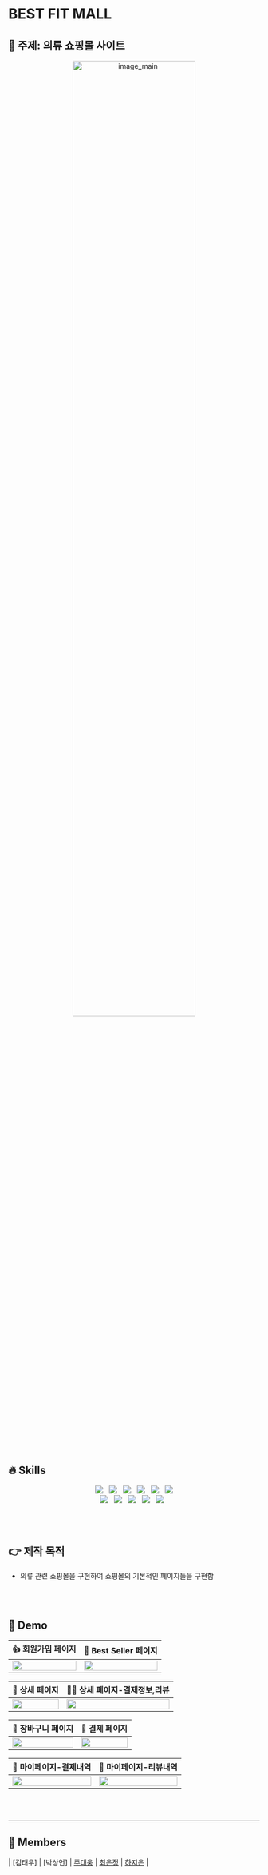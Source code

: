 

# BEST FIT MALL

## 🍻 주제: 의류 쇼핑몰 사이트 

<p align="center">
  <img alt="image_main" src="https://user-images.githubusercontent.com/72147069/159753423-24f0acd3-1524-48b1-8452-1b3d51f84680.gif" width=70%>
</p>
<br>
<br>



## 🔥 Skills
<p align="center">
  <img src="https://img.shields.io/badge/Java-007396?&logo=java&logoColor=white&style=flat-square"> &nbsp;
  <img src="https://img.shields.io/badge/Spring-6DB33F?&logo=spring&logoColor=white&style=flat-square"> &nbsp;
  <img src="https://img.shields.io/badge/Spring_Security-6DB33F?&logo=springsecurity&logoColor=white&style=flat-square"> &nbsp;
  <img src="https://img.shields.io/badge/Oracle-F80000?&logo=ORACLE&logoColor=white&style=flat-square"> &nbsp;
  <img src="https://img.shields.io/badge/Tomcat-F8DC75?&logo=ApacheTomcat&logoColor=white&style=flat-square"> &nbsp;
  <img src="https://img.shields.io/badge/Maven-C71A36?&logo=ApacheMaven&logoColor=white&style=flat-square"></br>
  <img src="https://img.shields.io/badge/HTML-E34F26?&logo=html5&logoColor=white&style=flat-square"> &nbsp;
  <img src="https://img.shields.io/badge/CSS-1572B6?&logo=css3&logoColor=white&style=flat-square"> &nbsp;
  <img src="https://img.shields.io/badge/JavaScript-F7DF1E?&logo=JavaScript&logoColor=white&style=flat-square"> &nbsp;
  <img src="https://img.shields.io/badge/jQuery-0769AD?&logo=jQuery&logoColor=white&style=flat-square"> &nbsp;
  <img src="https://img.shields.io/badge/Bootstrap-7952B3?&logo=Bootstrap&logoColor=white&style=flat-square"> &nbsp;
</p>
<br>
<br>

## 👉 제작 목적
- 의류 관련 쇼핑몰을 구현하여 쇼핑몰의 기본적인 페이지들을 구현함

<br>
<br>

## 🚀 Demo

| 👍 회원가입 페이지 | 🌟 Best Seller 페이지 |
| :----------------------------------------------------------: | :----------------------------------------------------------: |
| <img src="https://user-images.githubusercontent.com/72147069/159754103-8ac393c7-fe3d-4a7b-8569-1cdcecd39b4e.png" width=100%> | <img src="https://user-images.githubusercontent.com/72147069/159754932-f52b1431-18ba-4dc5-a7e9-2e0992f14442.png" width=100%> |

| 🙌 상세 페이지 | 👩‍💻 상세 페이지-결제정보,리뷰 |
| :----------------------------------------------------------: | :----------------------------------------------------------: |
| <img src="https://user-images.githubusercontent.com/72147069/159755686-90167980-78a8-4d7a-9e31-85ea6d7f6784.gif" width=100%> | <img src="https://user-images.githubusercontent.com/72147069/159755908-b0d6980b-df28-4f41-bb6c-5fbce9d91619.png" width=100%> |

| 👯 장바구니 페이지 | 📅 결제 페이지 |
| :----------------------------------------------------------: | :----------------------------------------------------------: |
| <img src="https://user-images.githubusercontent.com/72147069/159757401-f76360dd-b93e-438a-b422-0563185df307.png" width=100%> | <img src="https://user-images.githubusercontent.com/72147069/159756411-50b347ca-1061-411f-9ab0-fdb7a41e225f.gif" width=100%> |

| 🍓 마이페이지-결제내역 | 🔎 마이페이지-리뷰내역 |
| :----------------------------------------------------------: | :----------------------------------------------------------: |
| <img src="https://user-images.githubusercontent.com/72147069/159757002-d69a2561-4acd-4676-8a59-50461960c439.png" width=100%> | <img src="https://user-images.githubusercontent.com/72147069/159757189-243fa195-fc98-4041-8f3b-e2c1b7bc698a.gif" width=100%> |
</br>
</br>

---

## 🌈 Members

| [김태우] | [박상언] | [주대웅]() | [최은정]() | [하지은](https://github.com/noixhwb) | 

<!--
## 🙋 개인 담당 기능

| 📅 시간표 기능 | 🌟 커뮤니티 기능 |
| :----------------------------------------------------------: | :----------------------------------------------------------: |
| <img src="https://user-images.githubusercontent.com/72147069/156172268-809b250a-f768-4634-92b9-989a83952e33.PNG" width=100%> | <img src="https://user-images.githubusercontent.com/72147069/156172238-629f62b0-ac3a-419c-8be0-a048bd0f935b.PNG" width=100%> |

| 🙌 동아리 기능 | 👩‍💻 거래장터 기능 |
| :----------------------------------------------------------: | :----------------------------------------------------------: |
| <img src="https://user-images.githubusercontent.com/72147069/156174757-6abf1223-a04a-44ee-8c0f-e271ba955853.PNG" width=100%> | <img src="https://user-images.githubusercontent.com/72147069/156174819-1ee7ccce-cf17-4281-8226-a6a5b97d43ce.PNG" width=100%> |
-->

